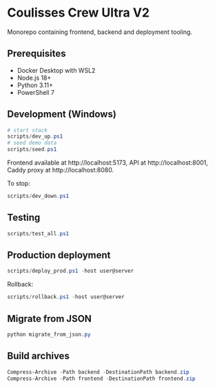 # Coulisses Crew Ultra V2

Monorepo containing frontend, backend and deployment tooling.

## Prerequisites
- Docker Desktop with WSL2
- Node.js 18+
- Python 3.11+
- PowerShell 7

## Development (Windows)

```powershell
# start stack
scripts/dev_up.ps1
# seed demo data
scripts/seed.ps1
```
Frontend available at http://localhost:5173, API at http://localhost:8001, Caddy proxy at http://localhost:8080.

To stop:
```powershell
scripts/dev_down.ps1
```

## Testing

```powershell
scripts/test_all.ps1
```

## Production deployment

```powershell
scripts/deploy_prod.ps1 -host user@server
```

Rollback:
```powershell
scripts/rollback.ps1 -host user@server
```

## Migrate from JSON

```powershell
python migrate_from_json.py
```

## Build archives

```powershell
Compress-Archive -Path backend -DestinationPath backend.zip
Compress-Archive -Path frontend -DestinationPath frontend.zip
```
